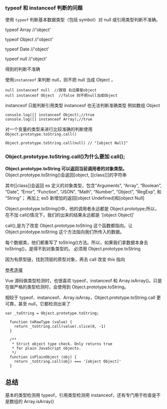 ### typeof 和 instanceof 判断的问题

使用 `typeof` 判断基本数据类型（包括 symbol）对 null 或引用类型判断不准确。

typeof Array //'object'

typeof Object //'object'

typeof Date //'object'

typeof null //'object'

得到的判断不准确

使用`instanceof` 来判断 null，则不把 null 当成 Object ，

```
null instanceof null  //报错 右边要是object
null instanceof Object  //false 则不把null当成Object
```

instanceof 只能判断引用类型
instanceof 也无法判断准确类型 例如数组 Object

```
console.log([] instanceof Object);//true
console.log([] instanceof Array);//true
```

对一个变量的类型来进行比较准确的判断使用 `Object.prototype.toString.call()`

```
Object.prototype.toString.call(null) // "[object Null]"

```

### Object.prototype.toString.call()为什么要加 call();

**Object.prototype.toString 可以返回当前调用者的对象类型。**
Object.prototype.toString()会返回[object, [[class]]]的字符串

其中[[class]]会返回 es 定义的对象类型，包含"Arguments", “Array”, “Boolean”, “Date”, “Error”, “Function”, “JSON”, “Math”, “Number”, “Object”, “RegExp”, 和 “String”；
再加上 es5 新增加的返回[object Undefined]和[object Null]

Object.prototype.toString()中，他的调用者永远都是 Object.prototype;所以，在不加 call()情况下，我们的出来的结果永远都是 '[object Object]'

call(),是为了改变 Object.prototype.toString 这个函数都指向。让 Object.prototype.toString 这个方法指向我们所传入的数据。

每个数据类，他们都重写了 toString()方法。所以，如果我们拿数据本身去 toString()，是得不到对象类型的。
必须用 Object.prototype.toString

因为有原型链，找到顶层的原型对象，再去 call 改变 this 指向

[参考连接](https://juejin.cn/post/7116114617834668062)

Vue 源码做类型检测时，也很喜欢 typeof，instanceof 和 Array.isArray()。只是在做严格的类型检测时，会使用到 Object.prototype.toString。

相较于 typeof、instanceof、Array.isArray，Object.prototype.toString.call 更可靠，甚至 null，它都检测出来了

```
var _toString = Object.prototype.toString;

  function toRawType (value) {
    return _toString.call(value).slice(8, -1)
  }

  /**
   * Strict object type check. Only returns true
   * for plain JavaScript objects.
   */
  function isPlainObject (obj) {
    return _toString.call(obj) === '[object Object]'
  }
```

## 总结

基本的类型检测用 typeof，引用类型检测用 instanceof，还有专门用于检查是不是数组的 Array.isArray()
